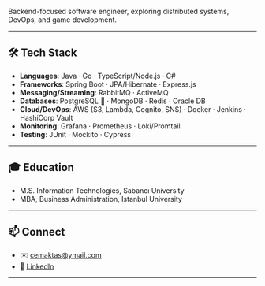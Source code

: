 Backend-focused software engineer, exploring distributed systems, DevOps, and game development.

---

## 🛠 Tech Stack

- **Languages**: Java · Go · TypeScript/Node.js · C#  
- **Frameworks**: Spring Boot · JPA/Hibernate · Express.js  
- **Messaging/Streaming**: RabbitMQ · ActiveMQ  
- **Databases**: PostgreSQL 🐘 · MongoDB · Redis · Oracle DB  
- **Cloud/DevOps**: AWS (S3, Lambda, Cognito, SNS) · Docker · Jenkins · HashiCorp Vault  
- **Monitoring**: Grafana · Prometheus · Loki/Promtail  
- **Testing**: JUnit · Mockito · Cypress  

---

## 🎓 Education
- M.S. Information Technologies, Sabancı University  
- MBA, Business Administration, Istanbul University

---

## 📫 Connect
- ✉️ [cemaktas@ymail.com](mailto:cemaktas@ymail.com)  
- 💼 [LinkedIn](https://www.linkedin.com/in/cem-aktas/)  

---
